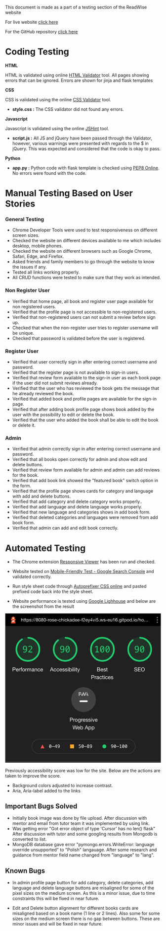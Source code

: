 This document is made as a part of a testing section of the ReadWise website

For live website [click here](https://read-wise.herokuapp.com/)

For the GitHub repository [click here](https://github.com/rajendradanve/readwise)

# **Coding Testing**

 **HTML**

HTML is validated using online [HTML Validator](https://validator.w3.org/) tool.
All pages showing errors that can be ignored. Errors are shown for jinja and flask templates


 **CSS**

CSS is validated using the online [CSS Validator](https://validator.w3.org/) tool.
-   **style.css :** The CSS validator did not found any errors.

 **Javascript**

Javascript is validated using the online [JSHint](https://jshint.com/) tool.
-   **script.js :** All JS and jQuery have been passed through the Validator, however, various warnings were presented with regards to the $ in jQuery. This was expected and considered that the code is okay to pass.

 **Python**

- **app.py :** Python code with flask template is checked using [PEP8 Online](http://pep8online.com/). No errors were found with the code.


# **Manual Testing Based on User Stories**

### **General Testing**

- Chrome Developer Tools were used to test responsiveness on different screen sizes.
- Checked the website on different devices available to me which includes desktop, mobile phones.
- Checked the website on different browsers such as Google Chrome, Safari, Edge, and Firefox.
- Asked friends and family members to go through the website to know the issues if any.
- Tested all links working properly.
- All CRUD functions were tested to make sure that they work as intended.

### **Non Register User**

- Verified that home page, all book and register user page available for non registered users.
- Verified that the profile page is not accessible to non-registered users.
- Verified that non-registered users can not submit a review before sign up.
- Checked that when the non-register user tries to register username will be unique.
- Checked that password is validated before the user is registered.


### **Register User**

- Verified that user correctly sign in after entering correct username and password.
- Verified that the register page is not available to sign-in users.
- Verified that review form available to the sign-in user as each book page if the user did not submit reviews already.
- Verified that the user who has reviewed the book gets the message that he already reviewed the book.
- Verified that added book and profile pages are available for the sign-in page.
- Verified that after adding book profile page shows book added by the user with the possibility to edit or delete the book.
- Verified that the user who added the book shall be able to edit the book or delete it.

    
### **Admin**

- Verified that admin correctly sign in after entering correct username and password.
- Verified that all books open correctly for admin and show edit and delete buttons.
- Verified that review form available for admin and admin can add reviews for the book.
- Verified that add book link showed the "featured book" switch option in the form.
- Verified that the profile page shows cards for category and language with add and delete buttons.
- Verified that add category and delete category works properly..
- Verified that add language and delete language works properly.
- Verified that new language and categories shows in add book form.
- Verified that deleted categories and languages were removed from add book form.
- Verified that admin can add and edit book correctly.


# **Automated Testing**

* The Chrome extension [Responsive Viewer](https://chrome.google.com/webstore/detail/responsive-viewer/inmopeiepgfljkpkidclfgbgbmfcennb?hl=en) has been run and checked.

* Website tested on [Mobile-Friendly Test - Google Search Console](https://search.google.com/test/mobile-friendly) and validated correctly.

* Run style sheet code through [Autoprefixer CSS online](http://autoprefixer.github.io/) and pasted prefixed code back into the style sheet.

* Website performance is tested using [Google Lighhouse](https://developers.google.com/web/tools/lighthouse) and below are the screenshot from the result
   
![Lighthouse test report](./static/images/readwise-lighthouse-result.png)

Previously accessibility score was low for the site. Below are the actions are taken to improve the score.

- Background colors adjusted to increase contrast. 
- Aria, Aria-label added to the links

## **Important Bugs Solved**

-   Initially book image was done by file upload.
    After discussion with mentor and email from tutor team it was implemented by using link. 
-   Was getting error "Got error object of type 'Cursor' has no len() flask"
    After discussion with tutor and some googling results from Mongodb is converted to list.
-   MongoDB database gave error "pymongo.errors.WriteError: language override unsupported" to "Polish" langauage.   After some research and guidance from mentor field name changed from "language" to "lang".

## **Known Bugs**

- In admin profile page button for add category, delete categories, add language and delete language buttons are misaligned for some of the pixel sizes on the medium screen. As this is a minor issue, due to time constraints this will be fixed in near future. 

- Edit and Delete button alignment for different books cards are misaligned based on a book name (1 line or 2 lines). Also some for some sizes on the medium screen there is no gap between buttons. These are minor issues and will be fixed in near future.

    



